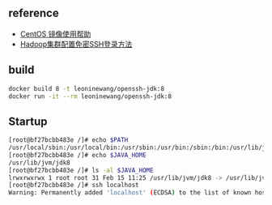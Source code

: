 ## reference

* [CentOS 镜像使用帮助](https://mirror.tuna.tsinghua.edu.cn/help/centos/)
* [Hadoop集群配置免密SSH登录方法](https://www.cnblogs.com/shireenlee4testing/p/10366061.html)

## build

```bash
docker build 8 -t leoninewang/openssh-jdk:8
docker run -it --rm leoninewang/openssh-jdk:8
```

## Startup

```bash
[root@bf27bcbb483e /]# echo $PATH
/usr/local/sbin:/usr/local/bin:/usr/sbin:/usr/bin:/sbin:/bin:/usr/lib/jvm/jdk8/bin
[root@bf27bcbb483e /]# echo $JAVA_HOME
/usr/lib/jvm/jdk8
[root@bf27bcbb483e /]# ls -al $JAVA_HOME
lrwxrwxrwx 1 root root 31 Feb 15 11:25 /usr/lib/jvm/jdk8 -> /usr/lib/jvm/java-1.8.0-openjdk
[root@bf27bcbb483e /]# ssh localhost
Warning: Permanently added 'localhost' (ECDSA) to the list of known hosts.
```